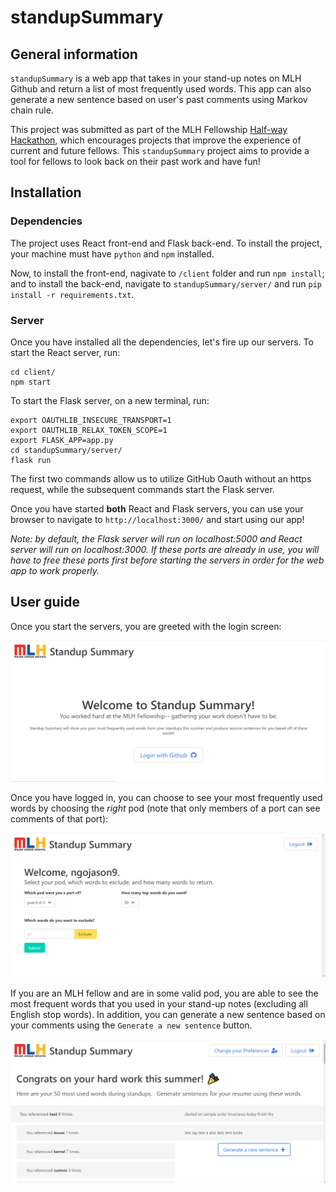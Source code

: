 # standupSummary

## General information
`standupSummary` is a web app that takes in your stand-up notes on MLH Github and return a list of most frequently used words. This app can also generate a new sentence based on user's past comments using Markov chain rule.

This project was submitted as part of the MLH Fellowship [Half-way Hackathon](https://mlh-fellowship.gitbook.io/fellow-handbook/events/halfway-hackathon), which encourages projects that improve the experience of current and future fellows. This `standupSummary` project aims to provide a tool for fellows to look back on their past work and have fun!

## Installation
### Dependencies
The project uses React front-end and Flask back-end. To install the project, your machine must have `python` and `npm` installed.

Now, to install the front-end, nagivate to `/client` folder and run `npm install`; and to install the back-end, navigate to `standupSummary/server/` and run `pip install -r requirements.txt`.

### Server
Once you have installed all the dependencies, let's fire up our servers. To start the React server, run:
```
cd client/
npm start
```

To start the Flask server, on a new terminal, run:
```
export OAUTHLIB_INSECURE_TRANSPORT=1
export OAUTHLIB_RELAX_TOKEN_SCOPE=1
export FLASK_APP=app.py
cd standupSummary/server/
flask run
```
The first two commands allow us to utilize GitHub Oauth without an https request, while the subsequent commands start the Flask server.


Once you have started **both** React and Flask servers, you can use your browser to navigate to `http://localhost:3000/` and start using our app!

*Note: by default, the Flask server will run on localhost:5000 and React server will run on localhost:3000. If these ports are already in use, you will have to free these ports first before starting the servers in order for the web app to work properly.*


## User guide
Once you start the servers, you are greeted with the login screen:

![](screenshots/welcome_screenshot.png)

Once you have logged in, you can choose to see your most frequently used words by choosing the *right* pod (note that only members of a port can see comments of that port):

![](screenshots/form_screenshot.png)

If you are an MLH fellow and are in some valid pod, you are able to see the most frequent words that you used in your stand-up notes (excluding all English stop words). In addition, you can generate a new sentence based on your comments using the `Generate a new sentence` button.

![](screenshots/summary_screen.png)
